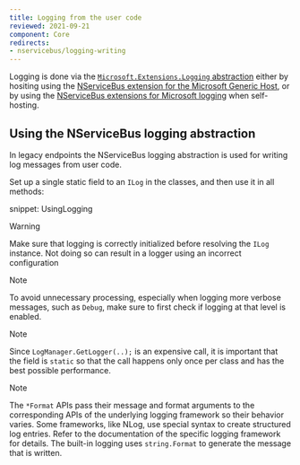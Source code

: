 ```yaml
---
title: Logging from the user code
reviewed: 2021-09-21
component: Core
redirects:
- nservicebus/logging-writing
---
```


Logging is done via the [`Microsoft.Extensions.Logging` abstraction](https://docs.microsoft.com/en-us/dotnet/core/extensions/logging) either by hositing using the [NServiceBus extension for the Microsoft Generic Host](/nservicebus/hosting/#microsoft-generic-host), or by using the [NServiceBus extensions for Microsoft logging](/nservicebus/logging/extensions-logging.md) when self-hosting.

## Using the NServiceBus logging abstraction

In legacy endpoints the NServiceBus logging abstraction is used for writing log messages from user code.

Set up a single static field to an `ILog` in the classes, and then use it in all methods:

snippet: UsingLogging

> [!WARNING]
> Make sure that logging is correctly initialized before resolving the `ILog` instance. Not doing so can result in a logger using an incorrect configuration

> [!NOTE]
> To avoid unnecessary processing, especially when logging more verbose messages, such as `Debug`, make sure to first check if logging at that level is enabled.

> [!NOTE]
> Since `LogManager.GetLogger(..);` is an expensive call, it is important that the field is `static` so that the call happens only once per class and has the best possible performance.

> [!NOTE]
> The `*Format` APIs pass their message and format arguments to the corresponding APIs of the underlying logging framework so their behavior varies. Some frameworks, like NLog, use special syntax to create structured log entries. Refer to the documentation of the specific logging framework for details. The built-in logging uses `string.Format` to generate the message that is written.
